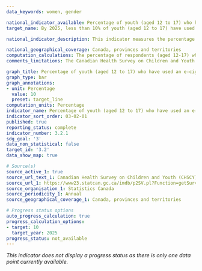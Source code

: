 ```yaml
---
data_keywords: women, gender

national_indicator_available: Percentage of youth (aged 12 to 17) who have used an e-cigarette in the past 30 days
target_name: By 2025, less than 10% of youth (aged 12 to 17) have used an e-cigarette in the past 30 days

national_indicator_description: This indicator measures the percentage of Canadian youth, aged 12 to 17 who have used one or more e-cigarettes in the past 30 days. This category will include current users as well as experimental users who have tried a vaping product in the past 30 days.

national_geographical_coverage: Canada, provinces and territories
computation_calculations: The percentage of respondents (aged 12-17) who reported using an e-cigarette in the last 30 days. 
comments_limitations: The Canadian Health Survey on Children and Youth (CHSCY) covers the population aged 1 to 17, living in the ten provinces. Excluded from the survey's coverage are children and youth living on First Nation reserves and other Aboriginal settlements in the provinces, children and youth living in foster homes and the institutionalized population. The sampling frame for the CHSCY is the Canada Child Benefit file, which covers 98% of the Canadian population aged 1 to 17 in all provinces. 

graph_title: Percentage of youth (aged 12 to 17) who have used an e-cigarette in the past 30 days
graph_type: bar
graph_annotations:
- unit: Percentage
  value: 10
  preset: target_line
computation_units: Percentage
indicator_name: Percentage of youth (aged 12 to 17) who have used an e-cigarette in the past 30 days
indicator_sort_order: 03-02-01
published: true
reporting_status: complete
indicator_number: 3.2.1
sdg_goal: '3'
data_non_statistical: false
target_id: '3.2'
data_show_map: true

# Source(s)
source_active_1: true
source_url_text_1: Canadian Health Survey on Children and Youth (CHSCY) - Custom tabulation
source_url_1: https://www23.statcan.gc.ca/imdb/p2SV.pl?Function=getSurvey&SDDS=5233
source_organisation_1: Statistics Canada
source_periodicity_1: Annual
source_geographical_coverage_1: Canada, provinces and territories

# Progress status options
auto_progress_calculation: true
progress_calculation_options:
- target: 10
  target_year: 2025
progress_status: not_available
---
```

<i>This indicator does not display a progress status as there is only one data point currently available.</i>